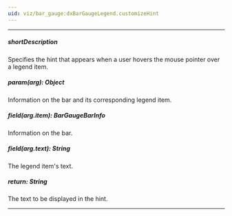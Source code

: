```yaml
---
uid: viz/bar_gauge:dxBarGaugeLegend.customizeHint
---
```

---
##### shortDescription
Specifies the hint that appears when a user hovers the mouse pointer over a legend item.

##### param(arg): Object
Information on the bar and its corresponding legend item.

##### field(arg.item): BarGaugeBarInfo
Information on the bar.

##### field(arg.text): String
The legend item's text.

##### return: String
The text to be displayed in the hint.

---
<!--
This property accepts a function that must return the required text. When implementing this function, use its parameter to access the information on the bar that corresponds to the legend item.
-->